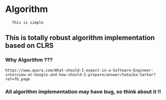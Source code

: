 # Algorithm

       This is simple

## This is totally robust algorithm implementation based on CLRS

### Why Algorithm ???

    https://www.quora.com/What-should-I-expect-in-a-Software-Engineer-interview-at-Google-and-how-should-I-prepare/answer/Satwika-Sarkar?ref=fb_page

### All algorithm implementation may have bug, so think about it !!
